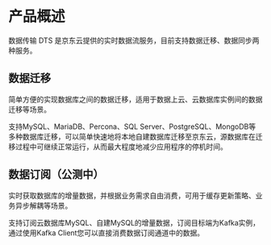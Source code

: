# 产品概述

数据传输 DTS 是京东云提供的实时数据流服务，目前支持数据迁移、数据同步两种服务。

## 数据迁移

简单方便的实现数据库之间的数据迁移，适用于数据上云、云数据库实例间的数据迁移等场景。

支持MySQL、MariaDB、Percona、SQL Server、PostgreSQL、MongoDB等多种数据库迁移，可以简单快速地将本地自建数据库迁移至京东云，源数据库在迁移过程中可继续正常运行，从而最大程度地减少应用程序的停机时间。

## 数据订阅（公测中）

实时获取数据库的增量数据，并根据业务需求自由消费，可用于缓存更新策略、业务异步解耦等场景。

支持订阅云数据库MySQL、自建MySQL的增量数据，订阅目标端为Kafka实例，通过使用Kafka Client您可以直接消费数据订阅通道中的数据。
